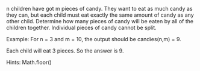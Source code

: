 n children have got m pieces of candy.  They want to eat as much candy as they can, but each child must eat exactly the same amount of candy as any other child. Determine how many pieces of candy will be eaten by all of the children together. Individual pieces of candy cannot be split.

Example:
For n = 3 and m = 10, the output should be candies(n,m) = 9.

Each child will eat 3 pieces. So the answer is 9.

Hints:
Math.floor()